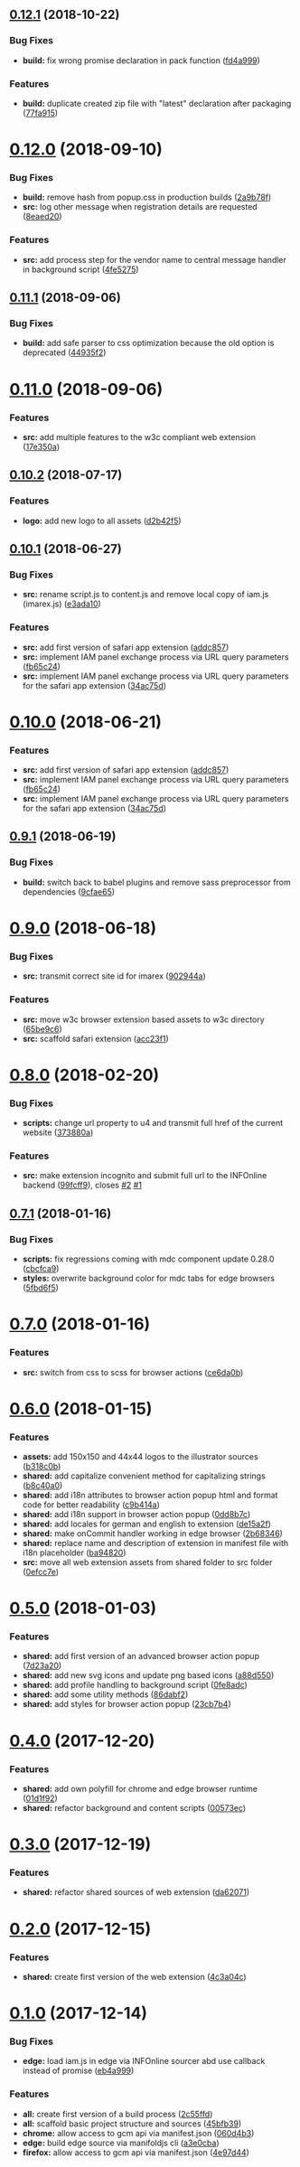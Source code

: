 <a name="0.12.1"></a>
## [0.12.1](https://vgitbn003.infon/IAM/iam-web-extension/compare/v0.12.0...v0.12.1) (2018-10-22)


### Bug Fixes

* **build:** fix wrong promise declaration in pack function ([fd4a999](https://vgitbn003.infon/IAM/iam-web-extension/commits/fd4a999))


### Features

* **build:** duplicate created zip file with "latest" declaration after packaging ([77fa915](https://vgitbn003.infon/IAM/iam-web-extension/commits/77fa915))



<a name="0.12.0"></a>
# [0.12.0](https://vgitbn003.infon/IAM/iam-web-extension/compare/v0.11.1...v0.12.0) (2018-09-10)


### Bug Fixes

* **build:** remove hash from popup.css in production builds ([2a9b78f](https://vgitbn003.infon/IAM/iam-web-extension/commits/2a9b78f))
* **src:** log other message when registration details are requested ([8eaed20](https://vgitbn003.infon/IAM/iam-web-extension/commits/8eaed20))


### Features

* **src:** add process step for the vendor name to central message handler in background script ([4fe5275](https://vgitbn003.infon/IAM/iam-web-extension/commits/4fe5275))



<a name="0.11.1"></a>
## [0.11.1](https://vgitbn003.infon/IAM/iam-web-extension/compare/v0.11.0...v0.11.1) (2018-09-06)


### Bug Fixes

* **build:** add safe parser to css optimization because the old option is deprecated ([44935f2](https://vgitbn003.infon/IAM/iam-web-extension/commits/44935f2))



<a name="0.11.0"></a>
# [0.11.0](https://vgitbn003.infon/IAM/iam-web-extension/compare/v0.10.2...v0.11.0) (2018-09-06)


### Features

* **src:** add multiple features to the w3c compliant web extension ([17e350a](https://vgitbn003.infon/IAM/iam-web-extension/commits/17e350a))



<a name="0.10.2"></a>
## [0.10.2](https://vgitbn003.infon/IAM/iam-web-extension/compare/v0.10.1...v0.10.2) (2018-07-17)


### Features

* **logo:** add new logo to all assets ([d2b42f5](https://vgitbn003.infon/IAM/iam-web-extension/commits/d2b42f5))



<a name="0.10.1"></a>
## [0.10.1](https://vgitbn003.infon/IAM/iam-web-extension/compare/v0.9.1...v0.10.1) (2018-06-27)


### Bug Fixes

* **src:** rename script.js to content.js and remove local copy of iam.js (imarex.js) ([e3ada10](https://vgitbn003.infon/IAM/iam-web-extension/commits/e3ada10))


### Features

* **src:** add first version of safari app extension ([addc857](https://vgitbn003.infon/IAM/iam-web-extension/commits/addc857))
* **src:** implement IAM panel exchange process via URL query parameters ([fb65c24](https://vgitbn003.infon/IAM/iam-web-extension/commits/fb65c24))
* **src:** implement IAM panel exchange process via URL query parameters for the safari app extension ([34ac75d](https://vgitbn003.infon/IAM/iam-web-extension/commits/34ac75d))



<a name="0.10.0"></a>
# [0.10.0](https://vgitbn003.infon/IAM/iam-web-extension/compare/v0.9.1...v0.10.0) (2018-06-21)


### Features

* **src:** add first version of safari app extension ([addc857](https://vgitbn003.infon/IAM/iam-web-extension/commits/addc857))
* **src:** implement IAM panel exchange process via URL query parameters ([fb65c24](https://vgitbn003.infon/IAM/iam-web-extension/commits/fb65c24))
* **src:** implement IAM panel exchange process via URL query parameters for the safari app extension ([34ac75d](https://vgitbn003.infon/IAM/iam-web-extension/commits/34ac75d))



<a name="0.9.1"></a>
## [0.9.1](https://vgitbn003.infon/IAM/iam-web-extension/compare/v0.9.0...v0.9.1) (2018-06-19)


### Bug Fixes

* **build:** switch back to babel plugins and remove sass preprocessor from dependencies ([9cfae65](https://vgitbn003.infon/IAM/iam-web-extension/commits/9cfae65))



<a name="0.9.0"></a>
# [0.9.0](https://vgitbn003.infon/IAM/iam-web-extension/compare/v0.8.0...v0.9.0) (2018-06-18)


### Bug Fixes

* **src:** transmit correct site id for imarex ([902944a](https://vgitbn003.infon/IAM/iam-web-extension/commits/902944a))


### Features

* **src:** move w3c browser extension based assets to w3c directory ([65be9c6](https://vgitbn003.infon/IAM/iam-web-extension/commits/65be9c6))
* **src:** scaffold safari extension ([acc23f1](https://vgitbn003.infon/IAM/iam-web-extension/commits/acc23f1))



<a name="0.8.0"></a>
# [0.8.0](https://vgitbn003.infon/IAM/iam-web-extension/compare/v0.7.1...v0.8.0) (2018-02-20)


### Bug Fixes

* **scripts:** change url property to u4 and transmit full href of the current website ([373880a](https://vgitbn003.infon/IAM/iam-web-extension/commits/373880a))


### Features

* **src:** make extension incognito and submit full url to the INFOnline backend ([99fcff9](https://vgitbn003.infon/IAM/iam-web-extension/commits/99fcff9)), closes [#2](https://vgitbn003.infon/IAM/iam-web-extension/issues/2) [#1](https://vgitbn003.infon/IAM/iam-web-extension/issues/1)



<a name="0.7.1"></a>
## [0.7.1](https://vgitbn003.infon/IAM/iam-web-extension/compare/v0.7.0...v0.7.1) (2018-01-16)


### Bug Fixes

* **scripts:** fix regressions coming with mdc component update 0.28.0 ([cbcfca9](https://vgitbn003.infon/IAM/iam-web-extension/commits/cbcfca9))
* **styles:** overwrite background color for mdc tabs for edge browsers ([5fbd6f5](https://vgitbn003.infon/IAM/iam-web-extension/commits/5fbd6f5))



<a name="0.7.0"></a>
# [0.7.0](https://vgitbn003.infon/IAM/iam-web-extension/compare/v0.6.0...v0.7.0) (2018-01-16)


### Features

* **src:** switch from css to scss for browser actions ([ce6da0b](https://vgitbn003.infon/IAM/iam-web-extension/commits/ce6da0b))



<a name="0.6.0"></a>
# [0.6.0](https://vgitbn003.infon/IAM/iam-web-extension/compare/v0.5.0...v0.6.0) (2018-01-15)


### Features

* **assets:** add 150x150 and 44x44 logos to the illustrator sources ([b318c0b](https://vgitbn003.infon/IAM/iam-web-extension/commits/b318c0b))
* **shared:** add capitalize convenient method for capitalizing strings ([b8c40a0](https://vgitbn003.infon/IAM/iam-web-extension/commits/b8c40a0))
* **shared:** add i18n attributes to browser action popup html and format code for better readability ([c9b414a](https://vgitbn003.infon/IAM/iam-web-extension/commits/c9b414a))
* **shared:** add i18n support in browser action popup ([0dd8b7c](https://vgitbn003.infon/IAM/iam-web-extension/commits/0dd8b7c))
* **shared:** add locales for german and english to extension ([de15a2f](https://vgitbn003.infon/IAM/iam-web-extension/commits/de15a2f))
* **shared:** make onCommit handler working in edge browser ([2b68346](https://vgitbn003.infon/IAM/iam-web-extension/commits/2b68346))
* **shared:** replace name and description of extension in manifest file with i18n placeholder ([ba94820](https://vgitbn003.infon/IAM/iam-web-extension/commits/ba94820))
* **src:** move all web extension assets from shared folder to src folder ([0efcc7e](https://vgitbn003.infon/IAM/iam-web-extension/commits/0efcc7e))



<a name="0.5.0"></a>
# [0.5.0](https://vgitbn003.infon/IAM/iam-web-extension/compare/v0.4.0...v0.5.0) (2018-01-03)


### Features

* **shared:** add first version of an advanced browser action popup ([7d23a20](https://vgitbn003.infon/IAM/iam-web-extension/commits/7d23a20))
* **shared:** add new svg icons and update png based icons ([a88d550](https://vgitbn003.infon/IAM/iam-web-extension/commits/a88d550))
* **shared:** add profile handling to background script ([0fe8adc](https://vgitbn003.infon/IAM/iam-web-extension/commits/0fe8adc))
* **shared:** add some utility methods ([86dabf2](https://vgitbn003.infon/IAM/iam-web-extension/commits/86dabf2))
* **shared:** add styles for browser action popup ([23cb7b4](https://vgitbn003.infon/IAM/iam-web-extension/commits/23cb7b4))



<a name="0.4.0"></a>
# [0.4.0](https://vgitbn003.infon/IAM/iam-web-extension/compare/v0.3.0...v0.4.0) (2017-12-20)


### Features

* **shared:** add own polyfill for chrome and edge browser runtime ([01d1f92](https://vgitbn003.infon/IAM/iam-web-extension/commits/01d1f92))
* **shared:** refactor background and content scripts ([00573ec](https://vgitbn003.infon/IAM/iam-web-extension/commits/00573ec))



<a name="0.3.0"></a>
# [0.3.0](https://vgitbn003.infon/IAM/iam-web-extension/compare/v0.2.0...v0.3.0) (2017-12-19)


### Features

* **shared:** refactor shared sources of web extension ([da62071](https://vgitbn003.infon/IAM/iam-web-extension/commits/da62071))



<a name="0.2.0"></a>
# [0.2.0](https://vgitbn003.infon/IAM/iam-web-extension/compare/v0.1.0...v0.2.0) (2017-12-15)


### Features

* **shared:** create first version of the web extension ([4c3a04c](https://vgitbn003.infon/IAM/iam-web-extension/commits/4c3a04c))



<a name="0.1.0"></a>
# [0.1.0](https://vgitbn003.infon/IAM/iam-web-extension/compare/45bfb39...v0.1.0) (2017-12-14)


### Bug Fixes

* **edge:** load iam.js in edge via INFOnline sourcer abd use callback instead of promise ([eb4a999](https://vgitbn003.infon/IAM/iam-web-extension/commits/eb4a999))


### Features

* **all:** create first version of a build process ([2c55ffd](https://vgitbn003.infon/IAM/iam-web-extension/commits/2c55ffd))
* **all:** scaffold basic project structure and sources ([45bfb39](https://vgitbn003.infon/IAM/iam-web-extension/commits/45bfb39))
* **chrome:** allow access to gcm api via manifest.json ([060d4b3](https://vgitbn003.infon/IAM/iam-web-extension/commits/060d4b3))
* **edge:** build edge source via manifoldjs cli ([a3e0cba](https://vgitbn003.infon/IAM/iam-web-extension/commits/a3e0cba))
* **firefox:** allow access to gcm api via manifest.json ([4e97d44](https://vgitbn003.infon/IAM/iam-web-extension/commits/4e97d44))



